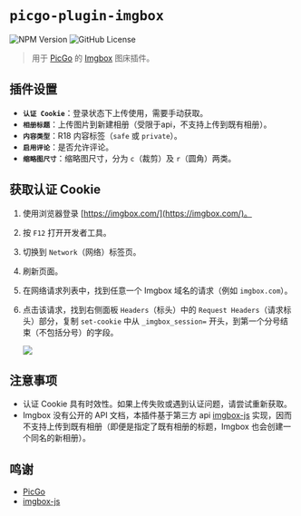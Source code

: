 
# `picgo-plugin-imgbox`

![NPM Version](https://img.shields.io/npm/v/picgo-plugin-imgbox) ![GitHub License](https://img.shields.io/github/license/aquausora/picgo-plugin-imgbox)

> 用于 [PicGo](https://github.com/Molunerfinn/PicGo) 的 [Imgbox](https://imgbox.com/) 图床插件。

## 插件设置

* **`认证 Cookie`**：登录状态下上传使用，需要手动获取。
* **`相册标题`**：上传图片到新建相册（受限于api，不支持上传到既有相册）。
* **`内容类型`**：R18 内容标签（`safe` 或 `private`）。
* **`启用评论`**：是否允许评论。
* **`缩略图尺寸`**：缩略图尺寸，分为 `c`（裁剪）及 `r`（圆角）两类。

## 获取认证 Cookie

1.  使用浏览器登录 [https://imgbox.com/](https://imgbox.com/)。

2.  按 `F12` 打开开发者工具。

3.  切换到 `Network`（网络）标签页。

4.  刷新页面。

5.  在网络请求列表中，找到任意一个 Imgbox 域名的请求（例如 `imgbox.com`）。

6.  点击该请求，找到右侧面板 `Headers`（标头）中的 `Request Headers`（请求标头）部分，复制 `set-cookie` 中从 `_imgbox_session=` 开头，到第一个分号结束（不包括分号）的字段。

    ![](https://raw.githubusercontent.com/arifvn/imgbox-js/refs/heads/main/cookie.png)

## 注意事项

* 认证 Cookie 具有时效性。如果上传失败或遇到认证问题，请尝试重新获取。
* Imgbox 没有公开的 API 文档，本插件基于第三方 api [imgbox-js](https://github.com/arifvn/imgbox-js) 实现，因而不支持上传到既有相册（即便是指定了既有相册的标题，Imgbox 也会创建一个同名的新相册）。

## 鸣谢

  * [PicGo](https://github.com/Molunerfinn/PicGo)
  * [imgbox-js](https://github.com/arifvn/imgbox-js)